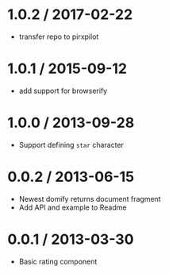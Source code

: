 
1.0.2 / 2017-02-22
==================

 * transfer repo to pirxpilot

1.0.1 / 2015-09-12
==================

 * add support for browserify

1.0.0 / 2013-09-28 
==================

 * Support defining `star` character

0.0.2 / 2013-06-15 
==================

 * Newest domify returns document fragment
 * Add API and example to Readme

0.0.1 / 2013-03-30 
==================

 * Basic rating component
